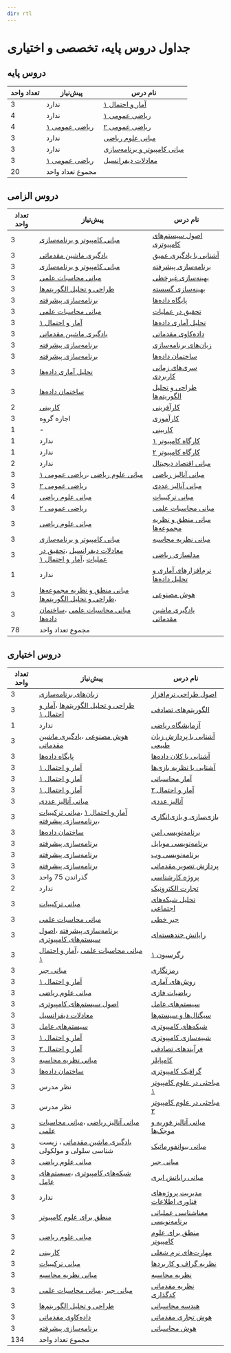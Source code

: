 ```yaml
---
dir: rtl
---
```


# جداول دروس پایه، تخصصی و اختیاری


## دروس پایه

| تعداد واحد | پیش‌نیاز | نام درس |
| ---------- | -------- | ------- |
|3|ندارد|[آمار و احتمال ۱](docs/base/Probability-and-Statistics-I.md) | 
|4|ندارد|[ریاضی عمومی ۱](docs/base/Calculus-I.md) | 
|4|[ریاضی عمومی ۱](docs/base/Calculus-I.md)|[ریاضی عمومی ۲](docs/base/Calculus-II.md) | 
|3|ندارد|[مبانی علوم ریاضی](docs/base/Foundation-of-Mathematics.md) | 
|3|ندارد|[مبانی کامپیوتر و برنامه‌سازی](docs/base/Fundamentals-of-Computer-Programming.md) | 
|3|[ریاضی عمومی ۱](docs/base/Calculus-I.md)|[معادلات دیفرانسیل](docs/base/Differential-Equations.md) | 
 |20|مجموع تعداد واحد|

## دروس الزامی

| تعداد واحد | پیش‌نیاز | نام درس |
| ---------- | -------- | ------- |
|3|[مبانی کامپیوتر و برنامه‌سازی](docs/base/Fundamentals-of-Computer-Programming.md)|[اصول سیستم‌های کامپیوتری](docs/mandatory/Principles-of-Computer-Systems.md) | 
|3|[یادگیری ماشین مقدماتی](docs/mandatory/Elementary-Machine-Learning.md)|[آشنایی با یادگیری عمیق](docs/mandatory/Introduction-to-Deep-Learning.md) | 
|3|[مبانی کامپیوتر و برنامه‌سازی](docs/base/Fundamentals-of-Computer-Programming.md)|[برنامه‌سازی پیشرفته](docs/mandatory/Advanced-Programming.md) | 
|3|[مبانی محاسبات علمی](docs/mandatory/Elementary-Scientific-Computing.md)|[بهینه‌سازی غیرخطی](docs/mandatory/Nonlinear-Optimization.md) | 
|3|[طراحی و تحلیل الگوریتم‌ها](docs/mandatory/Design-and-Analysis-of-Algorithms.md)|[بهینه‌سازی گسسته](docs/mandatory/Discrete-Optimization.md) | 
|3|[برنامه‌سازی پیشرفته](docs/mandatory/Advanced-Programming.md)|[پایگاه داده‌ها](docs/mandatory/Databases.md) | 
|3|[مبانی محاسبات علمی](docs/mandatory/Elementary-Scientific-Computing.md)|[تحقیق در عملیات](docs/mandatory/Operations-research.md) | 
|3|[آمار و احتمال ۱](docs/base/Probability-and-Statistics-I.md)|[تحلیل آماری داده‌ها](docs/mandatory/Statistical-Data-Analysis.md) | 
|3|[یادگیری ماشین مقدماتی](docs/mandatory/Elementary-Machine-Learning.md)|[داده‌کاوی مقدماتی](docs/mandatory/Elementary-Data-Mining.md) | 
|3|[برنامه‌سازی پیشرفته](docs/mandatory/Advanced-Programming.md)|[زبان‌های برنامه‌سازی](docs/mandatory/Programming-Languages.md) | 
|3|[برنامه‌سازی پیشرفته](docs/mandatory/Advanced-Programming.md)|[ساختمان داده‌ها](docs/mandatory/Data-Structures.md) | 
|3|[تحلیل آماری داده‌ها](docs/mandatory/Statistical-Data-Analysis.md)|[سری‌های زمانی کاربردی](docs/mandatory/Applied-Time-Series.md) | 
|3|[ساختمان داده‌ها](docs/mandatory/Data-Structures.md)|[طراحی و تحلیل الگوریتم‌ها](docs/mandatory/Design-and-Analysis-of-Algorithms.md) | 
|2|[کاربینی](docs/mandatory/Workplace-Exposure.md)|[کارآفرینی](docs/mandatory/Entrepreneurship.md) | 
|3|اجازه گروه|[کارآموزی](docs/mandatory/Apprenticeship.md) | 
|1|-|[کاربینی](docs/mandatory/Workplace-Exposure.md) | 
|1|ندارد|[کارگاه کامپیوتر ۱](docs/mandatory/Computer-Workshop-I.md) | 
|1|ندارد|[کارگاه کامپیوتر ۲](docs/mandatory/Computer-Workshop-II.md) | 
|2|ندارد|[مبانی اقتصاد دیجیتال](docs/mandatory/Basics-of-Digital-Economics.md) | 
|3|[مبانی علوم ریاضی](docs/base/Foundation-of-Mathematics.md) ،[ریاضی عمومی ۱](docs/base/Calculus-I.md)|[مبانی آنالیز ریاضی](docs/mandatory/Foundation-of-Mathematical-Analysis.md) | 
|3|[ریاضی عمومی ۲](docs/base/Calculus-II.md)|[مبانی آنالیز عددی](docs/mandatory/Foundation-of-Numerical-Analysis.md) | 
|4|[مبانی علوم ریاضی](docs/base/Foundation-of-Mathematics.md)|[مبانی ترکیبیات](docs/mandatory/Foundation-of-Combinatorics.md) | 
|3|[ریاضی عمومی ۲](docs/base/Calculus-II.md)|[مبانی محاسبات علمی](docs/mandatory/Elementary-Scientific-Computing.md) | 
|3|[مبانی علوم ریاضی](docs/base/Foundation-of-Mathematics.md)|[مبانی منطق و نظریه مجموعه‌ها](docs/mandatory/Fundamentals-of-Logic.md) | 
|3|[مبانی کامپیوتر و برنامه‌سازی](docs/base/Fundamentals-of-Computer-Programming.md)|[مبانی نظریه محاسبه](docs/mandatory/Introduction-to-the-theory-of-Computation.md) | 
|3|[معادلات دیفرانسیل](docs/base/Differential-Equations.md) ،[تحقیق در عملیات](docs/mandatory/Operations-research.md) ،[آمار و احتمال ۱](docs/base/Probability-and-Statistics-I.md)|[مدلسازی ریاضی](docs/mandatory/Mathematical-Modeling.md) | 
|1|ندارد|[نرم‌افزارهای آماری و تحلیل داده‌ها](docs/mandatory/Statistical-Software-and-data-analysis.md) | 
|3|[مبانی منطق و نظریه مجموعه‌ها](docs/mandatory/Fundamentals-of-Logic.md) ،[طراحی و تحلیل الگوریتم‌ها](docs/mandatory/Design-and-Analysis-of-Algorithms.md)|[هوش مصنوعی](docs/mandatory/Artificial-Intelligence.md) | 
|3|[مبانی محاسبات علمی](docs/mandatory/Elementary-Scientific-Computing.md) ،[ساختمان داده‌ها](docs/mandatory/Data-Structures.md)|[یادگیری ماشین مقدماتی](docs/mandatory/Elementary-Machine-Learning.md) | 
 |78|مجموع تعداد واحد|

## دروس اختیاری

| تعداد واحد | پیش‌نیاز | نام درس |
| ---------- | -------- | ------- |
|3|[زبان‌های برنامه‌سازی](docs/mandatory/Programming-Languages.md)|[اصول طراحی نرم‌افزار](docs/elective/Principles-of-SoftwareDesign.md) | 
|3|[طراحی و تحلیل الگوریتم‌ها](docs/mandatory/Design-and-Analysis-of-Algorithms.md) ،[آمار و احتمال ۱](docs/base/Probability-and-Statistics-I.md)|[الگوریتم‌های تصادفی](docs/elective/Randomized-Algorithms.md) | 
|1|ندارد|[آزمایشگاه ریاضی](docs/elective/Mathematics-Lab.md) | 
|3|[هوش مصنوعی](docs/mandatory/Artificial-Intelligence.md) ،[یادگیری ماشین مقدماتی](docs/mandatory/Elementary-Machine-Learning.md)|[آشنایی با پردازش زبان طبیعی](docs/elective/Introdution-to-Natural-Language-Processing.md) | 
|3|[پایگاه داده‌ها](docs/mandatory/Databases.md)|[آشنایی با کلان داده‌ها](docs/elective/Introduction-to-Big-Data.md) | 
|3|[آمار و احتمال ۱](docs/base/Probability-and-Statistics-I.md)|[آشنایی با نظریه بازی‌ها](docs/elective/Introduction-to-Game-Theory.md) | 
|3|[آمار و احتمال ۱](docs/base/Probability-and-Statistics-I.md)|[آمار محاسباتی](docs/elective/Computational-Statistics.md) | 
|3|[آمار و احتمال ۱](docs/base/Probability-and-Statistics-I.md)|[آمار و احتمال ۲](docs/elective/Probability-and-Statistics-II.md) | 
|3|[مبانی آنالیز عددی](docs/mandatory/Foundation-of-Numerical-Analysis.md)|[آنالیز عددی](docs/elective/Numerical-Analysis.md) | 
|3|[آمار و احتمال ۱](docs/base/Probability-and-Statistics-I.md) ،[مبانی ترکیبیات](docs/mandatory/Foundation-of-Combinatorics.md) ،[برنامه‌سازی پیشرفته](docs/mandatory/Advanced-Programming.md)|[بازی‌سازی و بازی‌انگاری](docs/elective/Gamification-and-Game-Design.md) | 
|3|[ساختمان داده‌ها](docs/mandatory/Data-Structures.md)|[برنامه‌نویسی امن](docs/elective/Secure-Programming.md) | 
|3|[برنامه‌سازی پیشرفته](docs/mandatory/Advanced-Programming.md)|[برنامه‌نویسی موبایل](docs/elective/Mobile-Programming.md) | 
|3|[برنامه‌سازی پیشرفته](docs/mandatory/Advanced-Programming.md)|[برنامه‌نویسی وب](docs/elective/Web-Programming.md) | 
|3|[برنامه‌سازی پیشرفته](docs/mandatory/Advanced-Programming.md)|[پردازش تصویر مقدماتی](docs/elective/Elementary-Image-Processing.md) | 
|3|گذراندن 75 واحد|[پروژه کارشناسی](docs/elective/Project.md) | 
|2|ندارد|[تجارت الکترونیک](docs/elective/Electronic-Commerce.md) | 
|3|[مبانی ترکیبیات](docs/mandatory/Foundation-of-Combinatorics.md)|[تحلیل شبکه‌های اجتماعی](docs/elective/Social-Networks-Analysis.md) | 
|3|[مبانی محاسبات علمی](docs/mandatory/Elementary-Scientific-Computing.md)|[جبر خطی](docs/elective/Linear-Algebra.md) | 
|3|[برنامه‌سازی پیشرفته](docs/mandatory/Advanced-Programming.md) ،[اصول سیستم‌های کامپیوتری](docs/mandatory/Principles-of-Computer-Systems.md)|[رایانش چند‌هسته‌ای](docs/elective/Multicore-Computing.md) | 
|3|[مبانی محاسبات علمی](docs/mandatory/Elementary-Scientific-Computing.md) ،[آمار و احتمال ۱](docs/base/Probability-and-Statistics-I.md)|[رگرسیون ۱](docs/elective/Regression-I.md) | 
|3|[مبانی جبر](docs/elective/Foundation-of-Algebra.md)|[رمزنگاری](docs/elective/Cryptography.md) | 
|3|[آمار و احتمال ۱](docs/base/Probability-and-Statistics-I.md)|[روش‌های آماری](docs/elective/Statistical-Methods.md) | 
|3|[مبانی علوم ریاضی](docs/base/Foundation-of-Mathematics.md)|[ریاضیات فازی](docs/elective/Fuzzy-Mathematics.md) | 
|3|[اصول سیستم‌های کامپیوتری](docs/mandatory/Principles-of-Computer-Systems.md)|[سیستم‌های عامل](docs/elective/Operating-Systems.md) | 
|3|[معادلات دیفرانسیل](docs/base/Differential-Equations.md)|[سیگنال‌ها و سیستم‌ها](docs/elective/Signals-and-Systems.md) | 
|3|[سیستم‌های عامل](docs/elective/Operating-Systems.md)|[شبکه‌های کامپیوتری](docs/elective/Computer-Networks.md) | 
|3|[آمار و احتمال ۱](docs/base/Probability-and-Statistics-I.md)|[شبیه‌سازی کامپیوتری](docs/elective/Computerized-Simulation.md) | 
|3|[آمار و احتمال ۲](docs/elective/Probability-and-Statistics-II.md)|[فرآیندهای تصادفی](docs/elective/Stochastic-Processes.md) | 
|3|[مبانی نظریه محاسبه](docs/mandatory/Introduction-to-the-theory-of-Computation.md)|[کامپایلر](docs/elective/Compiler.md) | 
|3|[ساختمان داده‌ها](docs/mandatory/Data-Structures.md)|[گرافیک کامپیوتری](docs/elective/Computer-Graphics.md) | 
|3|نظر مدرس|[مباحثی در علوم کامپیوتر ۱](docs/elective/Topics-in-Computer-Science-I.md) | 
|3|نظر مدرس|[مباحثی در علوم کامپیوتر ۲](docs/elective/Topics-in-Computer-Science-II.md) | 
|3|[مبانی آنالیز ریاضی](docs/mandatory/Foundation-of-Mathematical-Analysis.md) ،[مبانی محاسبات علمی](docs/mandatory/Elementary-Scientific-Computing.md)|[مبانی آنالیز فوریه و موجک‌ها](docs/elective/Introduction-to-Fourier-and-Wavelet-Analysis.md) | 
|3|[یادگیری ماشین مقدماتی](docs/mandatory/Elementary-Machine-Learning.md) ،  زیست شناسی سلولی و مولکولی|[مبانی بیوانفورماتیک](docs/elective/Fundamentals-of-Bioinformatic.md) | 
|3|[مبانی علوم ریاضی](docs/base/Foundation-of-Mathematics.md)|[مبانی جبر](docs/elective/Foundation-of-Algebra.md) | 
|3|[شبکه‌های کامپیوتری](docs/elective/Computer-Networks.md) ،[سیستم‌های عامل](docs/elective/Operating-Systems.md)|[مبانی رایانش ابری](docs/elective/Cloud-Computing-Fundamentals.md) | 
|3|ندارد|[مدیریت پروژه‌های فناوری اطلاعات](docs/elective/Information-Technology-Project-Management.md) | 
|3|[منطق برای علوم کامپیوتر](docs/elective/Logic-for-Computer-Science.md)|[معناشناسی عملیاتی برنامه‌نویسی](docs/elective/Operational-Semantics-of-Programming.md) | 
|3|[مبانی علوم ریاضی](docs/base/Foundation-of-Mathematics.md)|[منطق برای علوم کامپیوتر](docs/elective/Logic-for-Computer-Science.md) | 
|2|[کاربینی](docs/mandatory/Workplace-Exposure.md)|[مهارت‌های نرم شغلی](docs/elective/Job-Soft-Skills.md) | 
|3|[مبانی ترکیبیات](docs/mandatory/Foundation-of-Combinatorics.md)|[نظریه گراف و کاربردها](docs/elective/Graph-Theory-and-Applications.md) | 
|3|[مبانی نظریه محاسبه](docs/mandatory/Introduction-to-the-theory-of-Computation.md)|[نظریه محاسبه](docs/elective/Theory-of-Computation.md) | 
|3|[مبانی جبر](docs/elective/Foundation-of-Algebra.md) ،[مبانی محاسبات علمی](docs/mandatory/Elementary-Scientific-Computing.md)|[نظریه مقدماتی کدگذاری](docs/elective/Elementary-Coding-Theory.md) | 
|3|[طراحی و تحلیل الگوریتم‌ها](docs/mandatory/Design-and-Analysis-of-Algorithms.md)|[هندسه محاسباتی](docs/elective/Computational-Geometry.md) | 
|3|[داده‌کاوی مقدماتی](docs/mandatory/Elementary-Data-Mining.md)|[هوش تجاری مقدماتی](docs/elective/Elementary-Business-intelligence.md) | 
|3|[برنامه‌سازی پیشرفته](docs/mandatory/Advanced-Programming.md)|[هوش محاسباتی](docs/elective/Computational-Intelligence.md) | 
 |134|مجموع تعداد واحد|
